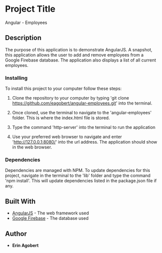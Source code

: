 # Project Title

Angular - Employees

## Description

The purpose of this application is to demonstrate AngularJS.  A snapshot, this application allows the user to add and remove employees from a Google Firebase database.  The application also displays a list of all current employees.

### Installing

To install this project to your computer follow these steps:

  1.  Clone the repository to your computer by typing 'git clone https://github.com/eagobert/angular-employees.git' into the terminal.

  2.  Once cloned, use the terminal to navigate to the 'angular-employees' folder.  This is where the index.html file is stored.

  3.  Type the command 'http-server' into the terminal to run the application

  4.  Use your preferred web browser to navigate and enter 'http://127.0.0.1:8080/' into the url address.  The application should show in the web browser.

### Dependencies

Dependencies are managed with NPM.  To update dependencies for this project, navigate in the terminal to the 'lib' folder and type the command 'npm install'.  This will update dependencies listed in the package.json file if any.

## Built With

* [AngularJS](https://angularjs.org/) - The web framework used
* [Google Firebase](https://firebase.google.com/) - The database used

## Author

* **Erin Agobert**

